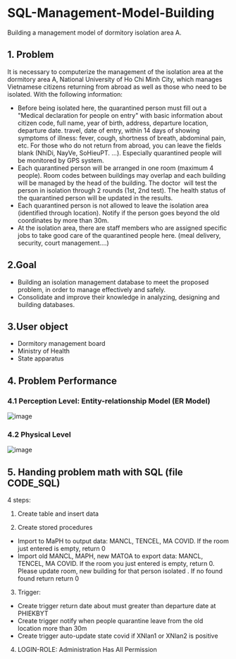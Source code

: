 # SQL-Management-Model-Building
Building a management model of dormitory isolation area A.

## 1. Problem

It is necessary to computerize the management of the isolation area at the dormitory area A, National University of Ho Chi Minh City, which manages Vietnamese citizens returning from abroad as well as those who need to be isolated. With the following information:
- Before being isolated here, the quarantined person must fill out a "Medical declaration for people on entry" with basic information about citizen code, full name, year of birth, address, departure location, departure date. travel, date of entry, within 14 days of showing symptoms of illness: fever, cough, shortness of breath, abdominal pain, etc. For those who do not return from abroad, you can leave the fields blank (NhiDi, NayVe, SoHieuPT. ...). Especially quarantined people will be monitored by GPS system.
- Each quarantined person will be arranged in one room (maximum 4 people). Room codes between buildings may overlap and each building will be managed by the head of the building. The doctor  will test the person in isolation through 2 rounds (1st, 2nd test). The health status of the quarantined person will be updated in the results.
- Each quarantined person is not allowed to leave the isolation area (identified through location). Notify if the person goes beyond the old coordinates by more than 30m.
- At the isolation area, there are staff members who are assigned specific jobs to take good care of the quarantined people here. (meal delivery, security, court management....)

## 2.Goal

- Building an isolation management database to meet the proposed problem, in order to manage effectively and safely.
- Consolidate and improve their knowledge in analyzing, designing and building databases.

## 3.User object

- Dormitory management board
- Ministry of Health
- State apparatus

## 4. Problem Performance

### 4.1 Perception Level: Entity-relationship Model (ER Model)
![image](https://user-images.githubusercontent.com/72458113/131081968-ba06bb62-2011-4d5e-99eb-2edd63e46162.png)


### 4.2 Physical Level
![image](https://user-images.githubusercontent.com/72458113/131082379-9c3bd45c-2b28-45c2-9728-28567ebafc91.png)


## 5. Handing problem math with SQL (file CODE_SQL)
4 steps:
1. Create table and insert data

2. Create stored procedures
  - Import to MaPH to output data: MANCL, TENCEL, MA COVID. If the room just entered is empty, return 0
  - Import old MANCL, MAPH, new MATOA  to export data: MANCL, TENCEL, MA COVID. If the room you just entered is empty, return 0. Please update room, new building for that person isolated . If no found found return return 0

3. Trigger:
  - Create trigger return date about must greater than departure date at PHIEKBYT 
  - Create trigger notify when people quarantine leave from the old location more than 30m
  - Create trigger auto-update state covid if XNlan1 or XNlan2 is positive 

4. LOGIN-ROLE: Administration Has All Permission
